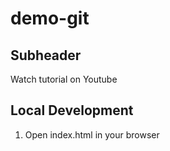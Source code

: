 # demo-git

## Subheader
Watch tutorial on Youtube

## Local Development

1. Open index.html in your browser